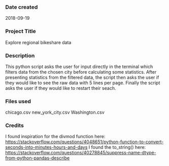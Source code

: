 ### Date created
2018-09-19

### Project Title
Explore regional bikeshare data

### Description
This python script asks the user for input directly in the terminal which filters data from the chosen city before calculating some statistics. After presenting statistics from the filtered data, the script then asks the user if they would like to see the raw data with 5 lines per page. Finally the script asks the user if they would like to restart their seach.


### Files used
chicago.csv
new_york_city.csv
Washington.csv

### Credits
I found inspiration for the divmod function here:
https://stackoverflow.com/questions/4048651/python-function-to-convert-seconds-into-minutes-hours-and-days
I found the to_string() here: 
https://stackoverflow.com/questions/40278845/suppress-name-dtype-from-python-pandas-describe
